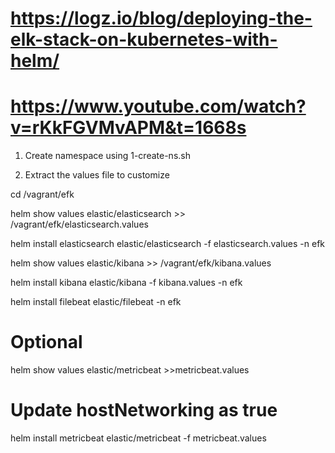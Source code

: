 # https://logz.io/blog/deploying-the-elk-stack-on-kubernetes-with-helm/
# https://www.youtube.com/watch?v=rKkFGVMvAPM&t=1668s

1. Create namespace using 1-create-ns.sh

2. Extract the values file to customize

cd /vagrant/efk

helm show values elastic/elasticsearch >> /vagrant/efk/elasticsearch.values

helm install elasticsearch elastic/elasticsearch -f elasticsearch.values -n efk

helm show values elastic/kibana >> /vagrant/efk/kibana.values

helm install kibana elastic/kibana -f kibana.values -n efk

helm install filebeat elastic/filebeat -n efk

# Optional
helm show values elastic/metricbeat >>metricbeat.values

# Update hostNetworking as true
helm install metricbeat elastic/metricbeat -f metricbeat.values

